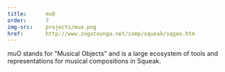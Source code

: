 ```yaml
---
title:      muO
order:      7
img-src:    projects/muo.png
href:       http://www.zogotounga.net/comp/squeak/sqgeo.htm
---
```

muO stands for "Musical Objects" and is a large ecosystem of tools and representations for musical compositions in Squeak.
